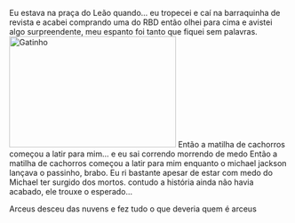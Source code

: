 Eu estava na praça do Leão quando... eu tropecei e caí na barraquinha de revista e acabei comprando uma do RBD então olhei para cima e avistei algo surpreendente, meu espanto foi tanto que fiquei sem palavras. 
<img src="https://www.google.com/url?sa=i&url=https%3A%2F%2Ftenor.com%2Fview%2Fgato-asombrado-gif-22677074&psig=AOvVaw2R5CkBzep7qZ4iNQB92Uv2&ust=1760017098886000&source=images&cd=vfe&opi=89978449&ved=0CBQQjRxqFwoTCLCK5uDclJADFQAAAAAdAAAAABAJ" alt="Gatinho" width="300" height="200">
Então a matilha de cachorros começou a latir para mim...
e eu sai correndo morrendo de medo
Então a matilha de cachorros começou a latir para mim enquanto o michael jackson lançava o passinho, brabo.
Eu ri bastante apesar de estar com medo do Michael ter surgido dos mortos.
contudo a história ainda não havia acabado, ele trouxe o esperado...


Arceus desceu das nuvens
e fez tudo o que deveria
quem é arceus